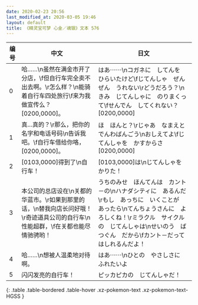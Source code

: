 ```yaml
---
date: 2020-02-23 20:56
last_modified_at: 2020-03-05 19:46
layout: default
title: 《精灵宝可梦 心金／魂银》文本 576
---
```

| 编号 | 中文 | 日文 |
| ---- | ---- | ---- |
| 0 | 哈……\n虽然在满金市开了分店，\f但自行车完全卖不出去啊。\r怎么样？\n能骑着自行车四处旅行\f来为我做宣传么？[0200,0000]。 | はあ⋯⋯\nコガネに　してんを　ひらいたけど\fじてんしゃ　ぜんぜん　うれない\rどうだろう？\nきみ　じてんしゃに　のりまくって\fせんでん　してくれない？[0200,0000] |
| 1 | 真…真的？\r那么，把你的名字和电话号码\n告诉我吧。\f自行车借给你咯，[0200,0000]。 | ほ　ほんと？\rじゃあ　なまえと　でんわばんごう\nおしえてよ\fじてんしゃを　かすからさ[0200,0000] |
| 2 | [0103,0000]得到了\n自行车！ | [0103,0000]は\nじてんしゃを　かりた！ |
| 3 | 本公司的总店设在\n关都的华蓝市。\r如果到那里的话，\n替我向店长问好哦！\r奇迹道具公司的自行车\n性能超群，\f在关都也能尽情驰骋哟！ | うちのみせ　ほんてんは　カント－の\nハナダシティに　あるんだ\rもし　あっちに　いくことが　あったら\nてんちょうさんに　よろしくね！\rミラクル　サイクルの　じてんしゃは\nせいのう　ばつぐん　だから\fカント－だって　はしれるんだよ！ |
| 4 | 哈……\n想被人温柔地对待啊。 | はあ⋯⋯\nひとの　やさしさに　ふれたいよ |
| 5 | 闪闪发亮的自行车！ | ピッカピカの　じてんしゃだ！ |
{: .table .table-bordered .table-hover .xz-pokemon-text .xz-pokemon-text-HGSS }